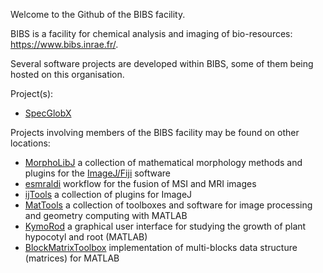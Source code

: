 Welcome to the Github of the BIBS facility.

BIBS is a facility for chemical analysis and imaging of bio-resources: https://www.bibs.inrae.fr/.

Several software projects are developed within BIBS, some of them being hosted on this organisation.

Project(s):
* [SpecGlobX](https://github.com/bibs-lab/SpecGlobX)

Projects involving members of the BIBS facility may be found on other locations:
* [MorphoLibJ](https://github.com/ijpb/MorphoLibJ) a collection of mathematical morphology methods and plugins for the [ImageJ/Fiji](https://imagej.net/) software
* [esmraldi](https://github.com/fgrelard/Esmraldi) workflow for the fusion of MSI and MRI images
* [ijTools](https://github.com/ijtools) a collection of plugins for ImageJ
* [MatTools](https://github.com/mattools) a collection of toolboxes and software for image processing and geometry computing with MATLAB
* [KymoRod](https://github.com/ijpb/KymoRod) a graphical user interface for studying the growth of plant hypocotyl and root (MATLAB)
* [BlockMatrixToolbox](https://github.com/BlockData/BlockMatrixToolbox) implementation of multi-blocks data structure (matrices) for MATLAB
